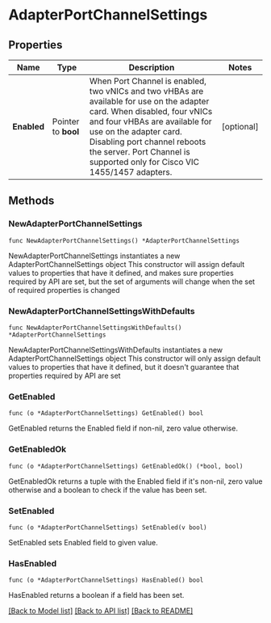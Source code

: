 # AdapterPortChannelSettings

## Properties

Name | Type | Description | Notes
------------ | ------------- | ------------- | -------------
**Enabled** | Pointer to **bool** | When Port Channel is enabled, two vNICs and two vHBAs are available for use on the adapter card. When disabled, four vNICs and four vHBAs are available for use on the adapter card. Disabling port channel reboots the server. Port Channel is supported only for Cisco VIC 1455/1457 adapters. | [optional] 

## Methods

### NewAdapterPortChannelSettings

`func NewAdapterPortChannelSettings() *AdapterPortChannelSettings`

NewAdapterPortChannelSettings instantiates a new AdapterPortChannelSettings object
This constructor will assign default values to properties that have it defined,
and makes sure properties required by API are set, but the set of arguments
will change when the set of required properties is changed

### NewAdapterPortChannelSettingsWithDefaults

`func NewAdapterPortChannelSettingsWithDefaults() *AdapterPortChannelSettings`

NewAdapterPortChannelSettingsWithDefaults instantiates a new AdapterPortChannelSettings object
This constructor will only assign default values to properties that have it defined,
but it doesn't guarantee that properties required by API are set

### GetEnabled

`func (o *AdapterPortChannelSettings) GetEnabled() bool`

GetEnabled returns the Enabled field if non-nil, zero value otherwise.

### GetEnabledOk

`func (o *AdapterPortChannelSettings) GetEnabledOk() (*bool, bool)`

GetEnabledOk returns a tuple with the Enabled field if it's non-nil, zero value otherwise
and a boolean to check if the value has been set.

### SetEnabled

`func (o *AdapterPortChannelSettings) SetEnabled(v bool)`

SetEnabled sets Enabled field to given value.

### HasEnabled

`func (o *AdapterPortChannelSettings) HasEnabled() bool`

HasEnabled returns a boolean if a field has been set.


[[Back to Model list]](../README.md#documentation-for-models) [[Back to API list]](../README.md#documentation-for-api-endpoints) [[Back to README]](../README.md)


